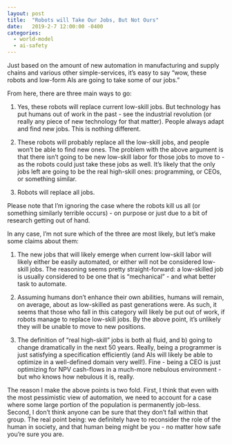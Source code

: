```yaml
---
layout: post
title:  "Robots will Take Our Jobs, But Not Ours"
date:   2019-2-7 12:00:00 -0400
categories:
  - world-model
  - ai-safety
---
```

Just based on the amount of new automation in manufacturing and supply chains and various other simple-services, it’s easy to say “wow, these robots and low-form AIs are going to take some of our jobs.”

From here, there are three main ways to go:

1. Yes, these robots will replace current low-skill jobs. But technology has put humans out of work in the past - see the industrial revolution (or really any piece of new technology for that matter). People always adapt and find new jobs. This is nothing different.

2. These robots will probably replace all the low-skill jobs, and people won’t be able to find new ones. The problem with the above argument is that there isn’t going to be new low-skill labor for those jobs to move to - as the robots could just take these jobs as well. It’s likely that the only jobs left are going to be the real high-skill ones: programming, or CEOs, or something similar.

3. Robots will replace all jobs. 

Please note that I’m ignoring the case where the robots kill us all (or something similarly terrible occurs) - on purpose or just due to a bit of research getting out of hand. 

In any case, I’m not sure which of the three are most likely, but let’s make some claims about them:

1. The new jobs that will likely emerge when current low-skill labor will likely either be easily automated, or either will not be considered low-skill jobs. The reasoning seems pretty straight-forward: a low-skilled job is usually considered to be one that is “mechanical” - and what better task to automate. 

2. Assuming humans don’t enhance their own abilities, humans will remain, on average, about as low-skilled as past generations were. As such, it seems that those who fall in this category will likely be put out of work, if robots manage to replace low-skill jobs. By the above point, it’s unlikely they will be unable to move to new positions. 

3. The definition of “real high-skill” jobs is both a) fluid, and b) going to change dramatically in the next 50 years. Really, being a programmer is just satisfying a specification efficiently (and AIs will likely be able to optimize in a well-defined domain very well!). Fine - being a CEO is just optimizing for NPV cash-flows in a much-more nebulous environment - but who knows how nebulous it is, really. 

The reason I make the above points is two fold. First, I think that even with the most pessimistic view of automation, we need to account for a case where some large portion of the population is permanently job-less. Second, I don’t think anyone can be sure that they don’t fall within that group. The real point being: we definitely have to reconsider the role of the human in society, and that human being might be you - no matter how safe you’re sure you are. 